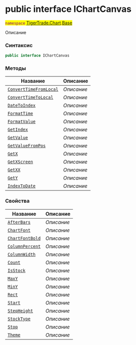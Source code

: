 
# public interface IChartCanvas
<mark style="color:purple;">`namespace` [TigerTrade.Chart](../../TigerTrade.Chart.md).[Base](../../TigerTrade.Chart/Base.md)



Описание

### Синтаксис
```csharp
public interface IChartCanvas
```


### Методы
| Название | Описание |
| --- | --- |
| [`ConvertTimeFromLocal`](./IChartCanvas.cs/Методы/ConvertTimeFromLocal.md) | *Описание* |
| [`ConvertTimeToLocal`](./IChartCanvas.cs/Методы/ConvertTimeToLocal.md) | *Описание* |
| [`DateToIndex`](./IChartCanvas.cs/Методы/DateToIndex.md) | *Описание* |
| [`FormatTime`](./IChartCanvas.cs/Методы/FormatTime.md) | *Описание* |
| [`FormatValue`](./IChartCanvas.cs/Методы/FormatValue.md) | *Описание* |
| [`GetIndex`](./IChartCanvas.cs/Методы/GetIndex.md) | *Описание* |
| [`GetValue`](./IChartCanvas.cs/Методы/GetValue.md) | *Описание* |
| [`GetValueFromPos`](./IChartCanvas.cs/Методы/GetValueFromPos.md) | *Описание* |
| [`GetX`](./IChartCanvas.cs/Методы/GetX.md) | *Описание* |
| [`GetXScreen`](./IChartCanvas.cs/Методы/GetXScreen.md) | *Описание* |
| [`GetXX`](./IChartCanvas.cs/Методы/GetXX.md) | *Описание* |
| [`GetY`](./IChartCanvas.cs/Методы/GetY.md) | *Описание* |
| [`IndexToDate`](./IChartCanvas.cs/Методы/IndexToDate.md) | *Описание* |

### Свойства
| Название | Описание |
| --- | --- |
| [`AfterBars`](./IChartCanvas.cs/Свойства/AfterBars.md) | *Описание* |
| [`ChartFont`](./IChartCanvas.cs/Свойства/ChartFont.md) | *Описание* |
| [`ChartFontBold`](./IChartCanvas.cs/Свойства/ChartFontBold.md) | *Описание* |
| [`ColumnPercent`](./IChartCanvas.cs/Свойства/ColumnPercent.md) | *Описание* |
| [`ColumnWidth`](./IChartCanvas.cs/Свойства/ColumnWidth.md) | *Описание* |
| [`Count`](./IChartCanvas.cs/Свойства/Count.md) | *Описание* |
| [`IsStock`](./IChartCanvas.cs/Свойства/IsStock.md) | *Описание* |
| [`MaxY`](./IChartCanvas.cs/Свойства/MaxY.md) | *Описание* |
| [`MinY`](./IChartCanvas.cs/Свойства/MinY.md) | *Описание* |
| [`Rect`](./IChartCanvas.cs/Свойства/Rect.md) | *Описание* |
| [`Start`](./IChartCanvas.cs/Свойства/Start.md) | *Описание* |
| [`StepHeight`](./IChartCanvas.cs/Свойства/StepHeight.md) | *Описание* |
| [`StockType`](./IChartCanvas.cs/Свойства/StockType.md) | *Описание* |
| [`Stop`](./IChartCanvas.cs/Свойства/Stop.md) | *Описание* |
| [`Theme`](./IChartCanvas.cs/Свойства/Theme.md) | *Описание* |



